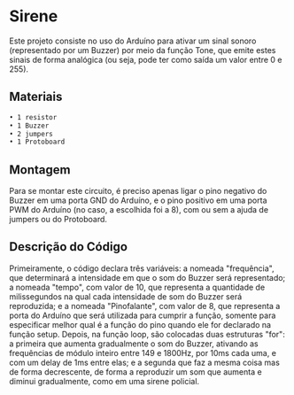 # Sirene

Este projeto consiste no uso do Arduíno para ativar um sinal sonoro (representado por um Buzzer) por meio da função Tone, que emite estes sinais de forma analógica (ou seja, pode ter como saída um valor entre 0 e 255).

## Materiais

```sh
• 1 resistor
• 1 Buzzer
• 2 jumpers
• 1 Protoboard
```
## Montagem

Para se montar este circuito, é preciso apenas ligar o pino negativo do Buzzer em uma porta GND do Arduíno, e o pino positivo em uma porta PWM do Arduíno (no caso, a escolhida foi a 8), com ou sem a ajuda de jumpers ou do Protoboard.

## Descrição do Código

Primeiramente, o código declara três variáveis: a nomeada "frequência", que determinará a intensidade em que o som do Buzzer será representado; a nomeada "tempo", com valor de 10, que representa a quantidade de milissegundos na qual cada intensidade de som do Buzzer será reproduzida; e a nomeada "Pinofalante", com valor de 8, que representa a porta do Arduíno que será utilizada para cumprir a função, somente para especificar melhor qual é a função do pino quando ele for declarado na função setup.
Depois, na função loop, são colocadas duas estruturas "for": a primeira que aumenta gradualmente o som do Buzzer, ativando as frequências de módulo inteiro entre 149 e 1800Hz, por 10ms cada uma, e com um delay de 1ms entre elas; e a segunda que faz a mesma coisa mas de forma decrescente, de forma a reproduzir um som que aumenta e diminui gradualmente, como em uma sirene policial.
